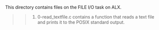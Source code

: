 This directory contains files on the FILE I/O task on ALX.

>>1. 0-read_textfile.c contains a function that reads a text file and prints it to the POSIX standard output.